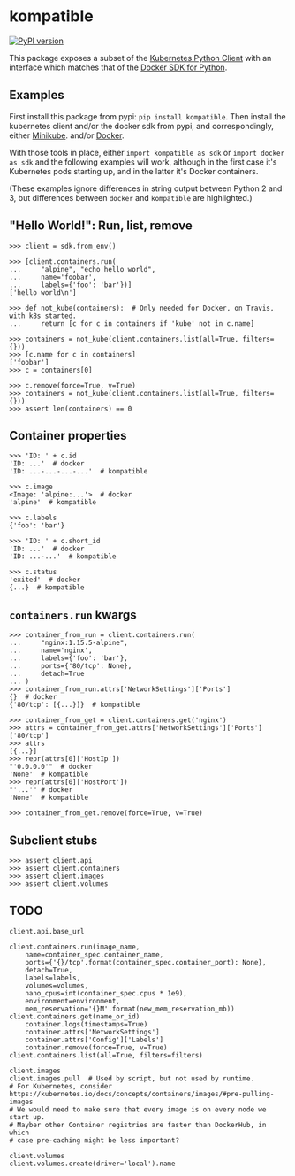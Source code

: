 # kompatible

[![PyPI version](https://badge.fury.io/py/kompatible.svg)](https://badge.fury.io/py/kompatible)

This package exposes a subset of the
[Kubernetes Python Client](https://github.com/kubernetes-client/python/)
with an interface which matches that of the
[Docker SDK for Python](https://docker-py.readthedocs.io/en/stable/).

## Examples

First install this package from pypi: `pip install kompatible`.
Then install the kubernetes client and/or the docker sdk from pypi,
and correspondingly, either
[Minikube](https://kubernetes.io/docs/tutorials/hello-minikube/#create-a-minikube-cluster).
and/or [Docker](https://docs.docker.com/docker-for-mac/install/).

With those tools in place, either
`import kompatible as sdk` or `import docker as sdk`
and the following examples will work, although in the first case
it's Kubernetes pods starting up,
and in the latter it's Docker containers.

(These examples ignore differences in string output between Python 2 and 3,
but differences between `docker` and `kompatible` are highlighted.)

## "Hello World!": Run, list, remove

```
>>> client = sdk.from_env()

>>> [client.containers.run(
...     "alpine", "echo hello world",
...     name='foobar',
...     labels={'foo': 'bar'})]
['hello world\n']

>>> def not_kube(containers):  # Only needed for Docker, on Travis, with k8s started.
...     return [c for c in containers if 'kube' not in c.name]

>>> containers = not_kube(client.containers.list(all=True, filters={}))
>>> [c.name for c in containers]
['foobar']
>>> c = containers[0]

>>> c.remove(force=True, v=True)
>>> containers = not_kube(client.containers.list(all=True, filters={}))
>>> assert len(containers) == 0

```

## Container properties

```
>>> 'ID: ' + c.id
'ID: ...'  # docker
'ID: ...-...-...-...'  # kompatible

>>> c.image
<Image: 'alpine:...'>  # docker
'alpine'  # kompatible

>>> c.labels
{'foo': 'bar'}

>>> 'ID: ' + c.short_id
'ID: ...'  # docker
'ID: ...-...'  # kompatible

>>> c.status
'exited'  # docker
{...}  # kompatible

```

## `containers.run` kwargs

```
>>> container_from_run = client.containers.run(
...     "nginx:1.15.5-alpine",
...     name='nginx',
...     labels={'foo': 'bar'},
...     ports={'80/tcp': None},
...     detach=True
... )
>>> container_from_run.attrs['NetworkSettings']['Ports']
{}  # docker
{'80/tcp': [{...}]}  # kompatible

>>> container_from_get = client.containers.get('nginx')
>>> attrs = container_from_get.attrs['NetworkSettings']['Ports']['80/tcp']
>>> attrs
[{...}]
>>> repr(attrs[0]['HostIp'])
"'0.0.0.0'"  # docker
'None'  # kompatible
>>> repr(attrs[0]['HostPort'])
"'...'" # docker
'None'  # kompatible

>>> container_from_get.remove(force=True, v=True)

```

## Subclient stubs

```
>>> assert client.api
>>> assert client.containers
>>> assert client.images
>>> assert client.volumes

```

## TODO

```
client.api.base_url

client.containers.run(image_name,
    name=container_spec.container_name,
    ports={'{}/tcp'.format(container_spec.container_port): None},
    detach=True,
    labels=labels,
    volumes=volumes,
    nano_cpus=int(container_spec.cpus * 1e9),
    environment=environment,
    mem_reservation='{}M'.format(new_mem_reservation_mb))
client.containers.get(name_or_id)
    container.logs(timestamps=True)
    container.attrs['NetworkSettings']
    container.attrs['Config']['Labels']
    container.remove(force=True, v=True)
client.containers.list(all=True, filters=filters)

client.images
client.images.pull  # Used by script, but not used by runtime.
# For Kubernetes, consider https://kubernetes.io/docs/concepts/containers/images/#pre-pulling-images
# We would need to make sure that every image is on every node we start up.
# Mayber other Container registries are faster than DockerHub, in which
# case pre-caching might be less important?

client.volumes
client.volumes.create(driver='local').name
```